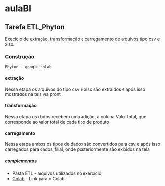 # aulaBI

## Tarefa ETL_Phyton
Execício de extração, transformação e carregamento de arquivos tipo csv e xlsx.

### Construção
``
Phyton - google colab
``

#### extração

Nessa etapa os arquivos do tipo csv e xlsx são extraidos e após isso mostrados na tela via pront

#### transformação

Nessa etapa os dados recebem uma adição, a coluna Valor total, que corresponde ao valor total de cada tipo de produto

#### carregamento

Nessa etapa ambos os tipos de dados são convertidos para csv e após isso carregados para dados_filial, onde posteriormente são exibidos na tela

##### complementos
* Pasta ETL - arquivos utilizados no exercício 
* [Colab](https://colab.research.google.com/drive/1MBlxBcfmtllaaZDfp1ztSqr09Jkk7XNk?usp=sharing) - Link para o Colab



